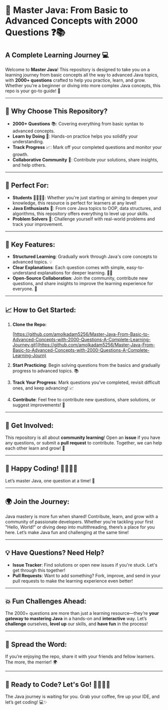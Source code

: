 # 🚀 Master Java: From Basic to Advanced Concepts with 2000 Questions ❓📚
## A Complete Learning Journey 💻

Welcome to **Master Java**! This repository is designed to take you on a learning journey from basic concepts all the way to advanced Java topics, with **2000+ questions** crafted to help you practice, learn, and grow. Whether you're a beginner or diving into more complex Java concepts, this repo is your go-to guide! 🎯

---

## 🌟 Why Choose This Repository?

- **2000+ Questions** 📚: Covering everything from basic syntax to advanced concepts.
- **Learn by Doing** 📝: Hands-on practice helps you solidify your understanding.
- **Track Progress** 📈: Mark off your completed questions and monitor your growth.
- **Collaborative Community** 🤝: Contribute your solutions, share insights, and help others.

---

## 🎯 Perfect For:

- **Students** 👩‍🎓👨‍🎓: Whether you're just starting or aiming to deepen your knowledge, this resource is perfect for learners at any level!
- **Java Enthusiasts** 🌱: From core Java topics to OOP, data structures, and algorithms, this repository offers everything to level up your skills.
- **Problem Solvers** 🧠: Challenge yourself with real-world problems and track your improvement.

---

## 🚀 Key Features:

- **Structured Learning**: Gradually work through Java's core concepts to advanced topics. 💡
- **Clear Explanations**: Each question comes with simple, easy-to-understand explanations for deeper learning. 🧑‍🏫
- **Open-Source Collaboration**: Join the community, contribute new questions, and share insights to improve the learning experience for everyone. 🙌

---

## 📈 How to Get Started:

1. **Clone the Repo:**
    
    [https://github.com/amolkadam5256/Master-Java-From-Basic-to-Advanced-Concepts-with-2000-Questions-A-Complete-Learning-Journey.git](https://github.com/amolkadam5256/Master-Java-From-Basic-to-Advanced-Concepts-with-2000-Questions-A-Complete-Learning-Journ)
   

2. **Start Practicing**: Begin solving questions from the basics and gradually progress to advanced topics. 📚

3. **Track Your Progress**: Mark questions you've completed, revisit difficult ones, and keep advancing! 📈

4. **Contribute**: Feel free to contribute new questions, share solutions, or suggest improvements! 🤝

---

## 💬 Get Involved:
This repository is all about **community learning**! Open an **issue** if you have any questions, or submit a **pull request** to contribute. Together, we can help each other learn and grow! 🌱

---

## 🎉 Happy Coding! 👨‍💻👩‍💻
Let’s master Java, one question at a time! 🎯

---

## 🌍 Join the Journey:
Java mastery is more fun when shared! Contribute, learn, and grow with a community of passionate developers. Whether you're tackling your first "Hello, World!" or diving deep into multithreading, there’s a place for you here. Let’s make Java fun and challenging at the same time!

---

## 💡 Have Questions? Need Help?
- **Issue Tracker**: Find solutions or open new issues if you're stuck. Let's get through this together!
- **Pull Requests**: Want to add something? Fork, improve, and send in your pull requests to make the learning experience even better!

---

## 💥 Fun Challenges Ahead:
The 2000+ questions are more than just a learning resource—they’re **your gateway to mastering Java** in a hands-on and **interactive** way. Let’s **challenge** ourselves, **level up** our skills, and **have fun** in the process!

---

## 📣 Spread the Word:
If you’re enjoying the repo, share it with your friends and fellow learners. The more, the merrier! 🌍

---

## 🎉 Ready to Code? Let's Go! 👨‍💻👩‍💻
The Java journey is waiting for you. Grab your coffee, fire up your IDE, and let’s get coding! 💻✨
